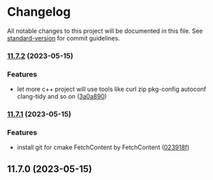 # Changelog

All notable changes to this project will be documented in this file. See [standard-version](https://github.com/conventional-changelog/standard-version) for commit guidelines.

### [11.7.2](https://github.com/sinlov/docker-cpp-boilerplate/compare/v11.7.1...v11.7.2) (2023-05-15)


### Features

* let more c++ project will use tools like curl zip pkg-config autoconf clang-tidy and so on ([3a0a890](https://github.com/sinlov/docker-cpp-boilerplate/commit/3a0a890ee07168e91f245039bb5ddc3b9520edb9))

### [11.7.1](https://github.com/sinlov/docker-cpp-boilerplate/compare/v11.7.0...v11.7.1) (2023-05-15)


### Features

* install git for cmake FetchContent by FetchContent ([023918f](https://github.com/sinlov/docker-cpp-boilerplate/commit/023918f6adfbda16eead88d542bf542dd9e67d6a))

## 11.7.0 (2023-05-15)
